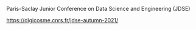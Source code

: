 Paris-Saclay Junior Conference on Data Science and Engineering (JDSE)

https://digicosme.cnrs.fr/jdse-autumn-2021/

